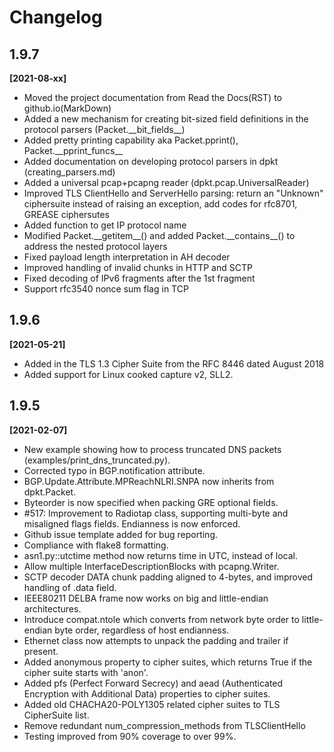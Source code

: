 # Changelog

## 1.9.7
**[2021-08-xx]**
- Moved the project documentation from Read the Docs(RST) to github.io(MarkDown)
- Added a new mechanism for creating bit-sized field definitions in the protocol parsers (Packet.\_\_bit_fields\_\_)
- Added pretty printing capability aka Packet.pprint(), Packet.\_\_pprint_funcs\_\_
- Added documentation on developing protocol parsers in dpkt (creating_parsers.md)
- Added a universal pcap+pcapng reader (dpkt.pcap.UniversalReader)
- Improved TLS ClientHello and ServerHello parsing: return an "Unknown" ciphersuite instead of raising an exception, add codes for rfc8701, GREASE ciphersutes
- Added function to get IP protocol name
- Modified Packet.\_\_getitem\_\_() and added Packet.\_\_contains\_\_() to address the nested protocol layers
- Fixed payload length interpretation in AH decoder
- Improved handling of invalid chunks in HTTP and SCTP
- Fixed decoding of IPv6 fragments after the 1st fragment
- Support rfc3540 nonce sum flag in TCP

## 1.9.6
**[2021-05-21]**
- Added in the TLS 1.3 Cipher Suite from the RFC 8446 dated August 2018
- Added support for Linux cooked capture v2, SLL2.

## 1.9.5
**[2021-02-07]** 

- New example showing how to process truncated DNS packets (examples/print_dns_truncated.py).
- Corrected typo in BGP.notification attribute.
- BGP.Update.Attribute.MPReachNLRI.SNPA now inherits from dpkt.Packet.
- Byteorder is now specified when packing GRE optional fields.
- \#517: Improvement to Radiotap class, supporting multi-byte and misaligned flags fields. Endianness is now enforced.
- Github issue template added for bug reporting.
- Compliance with flake8 formatting.
- asn1.py::utctime method now returns time in UTC, instead of local.
- Allow multiple InterfaceDescriptionBlocks with pcapng.Writer.
- SCTP decoder DATA chunk padding aligned to 4-bytes, and improved handling of .data field.
- IEEE80211 DELBA frame now works on big and little-endian architectures.
- Introduce compat.ntole which converts from network byte order to little-endian byte order, regardless of host endianness.
- Ethernet class now attempts to unpack the padding and trailer if present.
- Added anonymous property to cipher suites, which returns True if the cipher suite starts with 'anon'.
- Added pfs (Perfect Forward Secrecy) and aead (Authenticated Encryption with Additional Data) properties to cipher suites.
- Added old CHACHA20-POLY1305 related cipher suites to TLS CipherSuite list.
- Remove redundant num_compression_methods from TLSClientHello
- Testing improved from 90% coverage to over 99%.